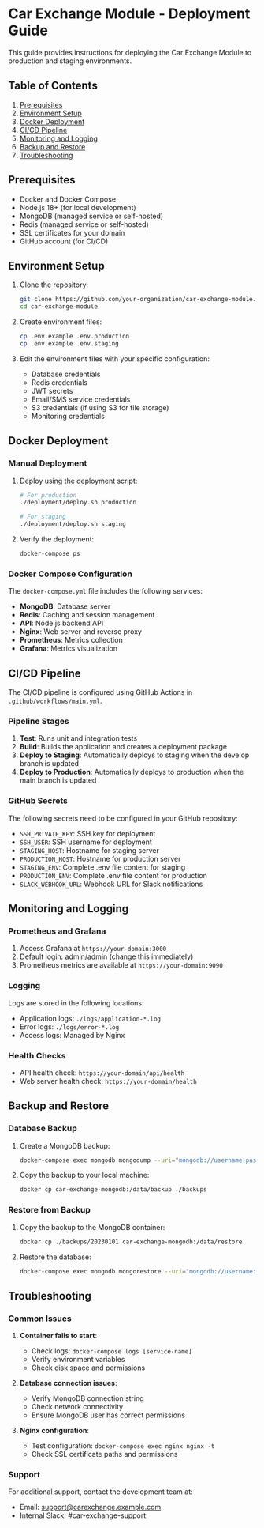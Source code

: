 # Car Exchange Module - Deployment Guide

This guide provides instructions for deploying the Car Exchange Module to production and staging environments.

## Table of Contents

1. [Prerequisites](#prerequisites)
2. [Environment Setup](#environment-setup)
3. [Docker Deployment](#docker-deployment)
4. [CI/CD Pipeline](#cicd-pipeline)
5. [Monitoring and Logging](#monitoring-and-logging)
6. [Backup and Restore](#backup-and-restore)
7. [Troubleshooting](#troubleshooting)

## Prerequisites

- Docker and Docker Compose
- Node.js 18+ (for local development)
- MongoDB (managed service or self-hosted)
- Redis (managed service or self-hosted)
- SSL certificates for your domain
- GitHub account (for CI/CD)

## Environment Setup

1. Clone the repository:
   ```bash
   git clone https://github.com/your-organization/car-exchange-module.git
   cd car-exchange-module
   ```

2. Create environment files:
   ```bash
   cp .env.example .env.production
   cp .env.example .env.staging
   ```

3. Edit the environment files with your specific configuration:
   - Database credentials
   - Redis credentials
   - JWT secrets
   - Email/SMS service credentials
   - S3 credentials (if using S3 for file storage)
   - Monitoring credentials

## Docker Deployment

### Manual Deployment

1. Deploy using the deployment script:
   ```bash
   # For production
   ./deployment/deploy.sh production
   
   # For staging
   ./deployment/deploy.sh staging
   ```

2. Verify the deployment:
   ```bash
   docker-compose ps
   ```

### Docker Compose Configuration

The `docker-compose.yml` file includes the following services:

- **MongoDB**: Database server
- **Redis**: Caching and session management
- **API**: Node.js backend API
- **Nginx**: Web server and reverse proxy
- **Prometheus**: Metrics collection
- **Grafana**: Metrics visualization

## CI/CD Pipeline

The CI/CD pipeline is configured using GitHub Actions in `.github/workflows/main.yml`.

### Pipeline Stages

1. **Test**: Runs unit and integration tests
2. **Build**: Builds the application and creates a deployment package
3. **Deploy to Staging**: Automatically deploys to staging when the develop branch is updated
4. **Deploy to Production**: Automatically deploys to production when the main branch is updated

### GitHub Secrets

The following secrets need to be configured in your GitHub repository:

- `SSH_PRIVATE_KEY`: SSH key for deployment
- `SSH_USER`: SSH username for deployment
- `STAGING_HOST`: Hostname for staging server
- `PRODUCTION_HOST`: Hostname for production server
- `STAGING_ENV`: Complete .env file content for staging
- `PRODUCTION_ENV`: Complete .env file content for production
- `SLACK_WEBHOOK_URL`: Webhook URL for Slack notifications

## Monitoring and Logging

### Prometheus and Grafana

1. Access Grafana at `https://your-domain:3000`
2. Default login: admin/admin (change this immediately)
3. Prometheus metrics are available at `https://your-domain:9090`

### Logging

Logs are stored in the following locations:

- Application logs: `./logs/application-*.log`
- Error logs: `./logs/error-*.log`
- Access logs: Managed by Nginx

### Health Checks

- API health check: `https://your-domain/api/health`
- Web server health check: `https://your-domain/health`

## Backup and Restore

### Database Backup

1. Create a MongoDB backup:
   ```bash
   docker-compose exec mongodb mongodump --uri="mongodb://username:password@localhost:27017/car_exchange" --out=/data/backup/$(date +%Y%m%d)
   ```

2. Copy the backup to your local machine:
   ```bash
   docker cp car-exchange-mongodb:/data/backup ./backups
   ```

### Restore from Backup

1. Copy the backup to the MongoDB container:
   ```bash
   docker cp ./backups/20230101 car-exchange-mongodb:/data/restore
   ```

2. Restore the database:
   ```bash
   docker-compose exec mongodb mongorestore --uri="mongodb://username:password@localhost:27017/car_exchange" --drop /data/restore/20230101
   ```

## Troubleshooting

### Common Issues

1. **Container fails to start**:
   - Check logs: `docker-compose logs [service-name]`
   - Verify environment variables
   - Check disk space and permissions

2. **Database connection issues**:
   - Verify MongoDB connection string
   - Check network connectivity
   - Ensure MongoDB user has correct permissions

3. **Nginx configuration**:
   - Test configuration: `docker-compose exec nginx nginx -t`
   - Check SSL certificate paths and permissions

### Support

For additional support, contact the development team at:
- Email: support@carexchange.example.com
- Internal Slack: #car-exchange-support
